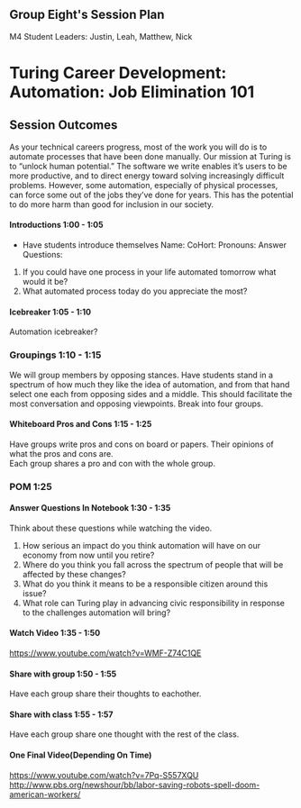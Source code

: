 ## Group Eight's Session Plan

M4 Student Leaders: Justin, Leah, Matthew, Nick 

# Turing Career Development: Automation: Job Elimination 101

## Session Outcomes

As your technical careers progress, most of the work you will do is to automate processes that have been done manually. Our mission at Turing is to “unlock human potential.” The software we write enables it’s users to be more productive, and to direct energy toward solving increasingly difficult problems. However, some automation, especially of physical processes, can force some out of the jobs they’ve done for years. This has the potential to do more harm than good for inclusion in our society.

#### Introductions 1:00 - 1:05
  * Have students introduce themselves
    Name:
    CoHort: 
    Pronouns:
    Answer Questions:
   1. If you could have one process in your life automated tomorrow what would it be?
   2. What automated process today do you appreciate the most?

#### Icebreaker 1:05 - 1:10
   Automation icebreaker?

### Groupings 1:10 - 1:15
  We will group members by opposing stances. Have students stand in a spectrum of how much they like the idea of automation, and from that hand select one each from opposing sides and a middle. This should facilitate the most conversation and opposing viewpoints. Break into four groups.  

#### Whiteboard Pros and Cons 1:15 - 1:25
  Have groups write pros and cons on board or papers.  Their opinions of what the pros and cons are.  
  Each group shares a pro and con with the whole group.    
  
### POM 1:25

#### Answer Questions In Notebook 1:30 - 1:35

 Think about these questions while watching the video.  

1) How serious an impact do you think automation will have on our economy from now until you retire? <br> 
2) Where do you think you fall across the spectrum of people that will be affected by these changes? <br> 
3) What do you think it means to be a responsible citizen around this issue? <br> 
4) What role can Turing play in advancing civic responsibility in response to the challenges automation will bring?

#### Watch Video 1:35 - 1:50

https://www.youtube.com/watch?v=WMF-Z74C1QE

#### Share with group 1:50 - 1:55

Have each group share their thoughts to eachother.  

#### Share with class 1:55 - 1:57
Have each group share one thought with the rest of the class.  

#### One Final Video(Depending On Time)

https://www.youtube.com/watch?v=7Pq-S557XQU
http://www.pbs.org/newshour/bb/labor-saving-robots-spell-doom-american-workers/
